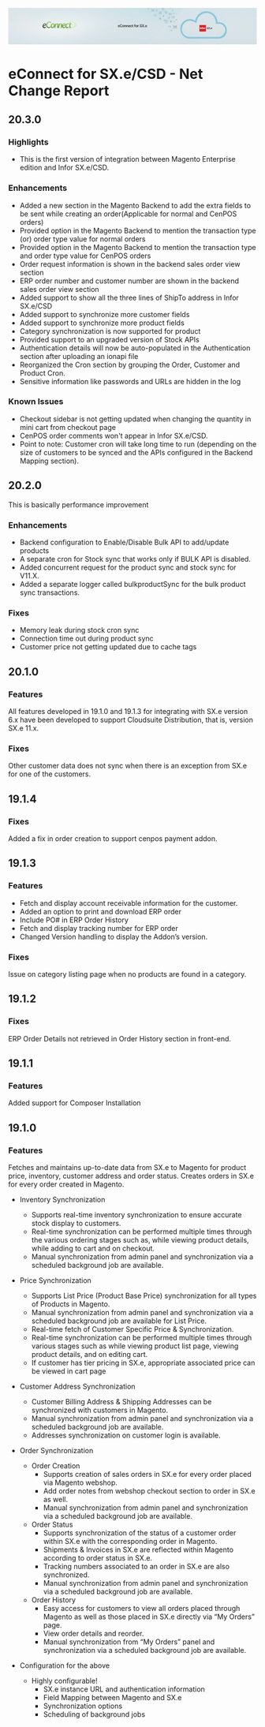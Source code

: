 

![eConnect for Infor SX.e / Infor CloudSuite Distribution](../../../images/banner-econnect-sxe.jpg)

# eConnect for SX.e/CSD - Net Change Report

## 20.3.0


### Highlights

- This is the first version of integration between Magento Enterprise edition and Infor SX.e/CSD.

### Enhancements

- Added a new section in the Magento Backend to add the extra fields to be sent while creating an order(Applicable for normal and CenPOS orders)
- Provided option in the Magento Backend to mention the transaction type (or) order type value for normal orders
- Provided option in the Magento Backend to mention the transaction type and order type value for CenPOS orders
- Order request information is shown in the backend sales order view section
- ERP order number and customer number are shown in the backend sales order view section
- Added support to show all the three lines of ShipTo address in Infor SX.e/CSD
- Added support to synchronize more customer fields
- Added support to synchronize more product fields
- Category synchronization is now supported for product
- Provided support to an upgraded version of Stock APIs
- Authentication details will now be auto-populated in the Authentication section after uploading an ionapi file
- Reorganized the Cron section by grouping the Order, Customer and Product Cron.
- Sensitive information like passwords and URLs are hidden in the log


### Known Issues

- Checkout sidebar is not getting updated when changing the quantity in mini cart from checkout page
- CenPOS order comments won't appear in Infor SX.e/CSD.
- Point to note: Customer cron will take long time to run (depending on the size of customers to be synced and the APIs configured in the Backend Mapping section).
  

## 20.2.0

This is basically performance improvement

### Enhancements

- Backend configuration to Enable/Disable Bulk API to add/update products 
- A separate cron for Stock sync that works only if BULK API is disabled.
- Added concurrent request for the product sync and stock sync for V11.X.
- Added a separate logger called bulkproductSync for the bulk product sync transactions.

### Fixes

- Memory leak during stock cron sync
- Connection time out during product sync
- Customer price not getting updated due to cache tags

## 20.1.0

### Features

All features developed in 19.1.0 and 19.1.3 for integrating with SX.e version 6.x have been developed to support Cloudsuite Distribution, that is, version SX.e 11.x.

### Fixes

Other customer data does not sync when there is an exception from SX.e for one of the customers.

## 19.1.4

### Fixes

Added a fix in order creation to support cenpos payment addon.

## 19.1.3

### Features

- Fetch and display account receivable information for the customer.
- Added an option to print and download ERP order
- Include PO# in ERP Order History	
- Fetch and display tracking number for ERP order
- Changed Version handling to display the Addon’s version.

### Fixes

Issue on category listing page when no products are found in a category.

## 19.1.2

### Fixes

ERP Order Details not retrieved in Order History section in front-end.

## 19.1.1

### Features

Added support for Composer Installation

## 19.1.0

### Features
Fetches and maintains up-to-date data from SX.e to Magento for product price, inventory, customer address and order status. Creates orders in SX.e for every order created in Magento.

- Inventory Synchronization
 
  - Supports real-time inventory synchronization to ensure accurate stock display to customers.
  - Real-time synchronization can be performed multiple times through the various ordering stages such as, while viewing product details, while adding to cart and on checkout.
  - Manual synchronization from admin panel and synchronization via a scheduled background job are available.
 
- Price Synchronization
 
  - Supports List Price (Product Base Price) synchronization for all types of Products in Magento.
  - Manual synchronization from admin panel and synchronization via a scheduled background job are available for List Price.
  - Real-time fetch of Customer Specific Price & Synchronization.
  - Real-time synchronization can be performed multiple times through various stages such as while viewing product list page, viewing product details, and on editing cart.
  - If customer has tier pricing in SX.e, appropriate associated price can be viewed in cart page
  
- Customer Address Synchronization

  - Customer Billing Address & Shipping Addresses can be synchronized with customers in Magento.
  - Manual synchronization from admin panel and synchronization via a scheduled background job are available.
  - Addresses synchronization on customer login is available.
 
 
- Order Synchronization

  - Order Creation
    - Supports creation of sales orders in SX.e for every order placed via Magento webshop.
    - Add order notes from webshop checkout section to order in SX.e as well.
    - Manual synchronization from admin panel and synchronization via a scheduled background job are available.
  - Order Status 
    - Supports synchronization of the status of a customer order within SX.e with the corresponding order in Magento.
    - Shipments & Invoices in SX.e are reflected within Magento according to order status in SX.e.
    - Tracking numbers associated to an order in SX.e are also synchronized.
    - Manual synchronization from admin panel and synchronization via a scheduled background job are available.
  - Order History
    - Easy access for customers to view all orders placed through Magento as well as those placed in SX.e directly via “My Orders” page.
    - View order details and reorder.  
    - Manual synchronization from “My Orders” panel and synchronization via a scheduled background job are available.
    
- Configuration for the above
    - Highly configurable!
      - SX.e instance URL and authentication information
      - Field Mapping between Magento and SX.e
      - Synchronization options
      - Scheduling of background jobs
